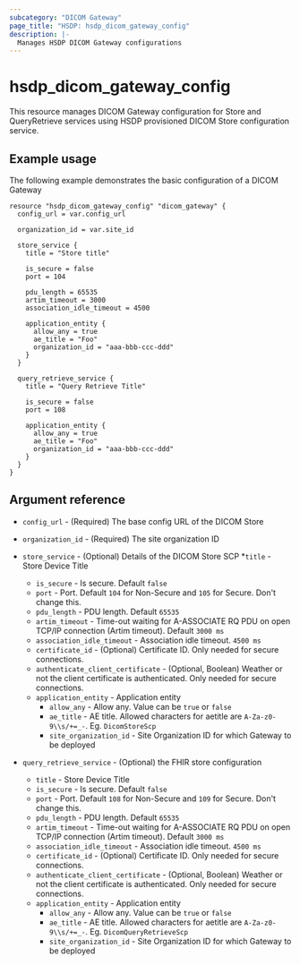 ```yaml
---
subcategory: "DICOM Gateway"
page_title: "HSDP: hsdp_dicom_gateway_config"
description: |-
  Manages HSDP DICOM Gateway configurations
---
```


# hsdp_dicom_gateway_config

This resource manages DICOM Gateway configuration for Store and QueryRetrieve services using HSDP provisioned DICOM Store configuration service.

## Example usage

The following example demonstrates the basic configuration of a DICOM Gateway

```hcl
resource "hsdp_dicom_gateway_config" "dicom_gateway" {
  config_url = var.config_url
  
  organization_id = var.site_id
  
  store_service {
    title = "Store title"
    
    is_secure = false
    port = 104
    
    pdu_length = 65535
    artim_timeout = 3000
    association_idle_timeout = 4500
    
    application_entity {
      allow_any = true
      ae_title = "Foo"
      organization_id = "aaa-bbb-ccc-ddd"
    }
  }

  query_retrieve_service {
    title = "Query Retrieve Title"
    
    is_secure = false
    port = 108
    
    application_entity {
      allow_any = true
      ae_title = "Foo"
      organization_id = "aaa-bbb-ccc-ddd"
    }
  }
}
```

## Argument reference

* `config_url` - (Required) The base config URL of the DICOM Store
* `organization_id` - (Required) The site organization ID
* `store_service` - (Optional) Details of the DICOM Store SCP
  *`title` - Store Device Title
  * `is_secure` - Is secure. Default `false`
  * `port` - Port. Default `104` for Non-Secure and `105` for Secure. Don't change this.
  * `pdu_length` - PDU length. Default `65535`
  * `artim_timeout` - Time-out waiting for A-ASSOCIATE RQ PDU on open TCP/IP connection (Artim timeout). Default `3000 ms`
  * `association_idle_timeout` - Association idle timeout. `4500 ms`
  * `certificate_id` - (Optional) Certificate ID.
    Only needed for secure connections.
  * `authenticate_client_certificate` - (Optional, Boolean) Weather or not the client certificate is authenticated.
    Only needed for secure connections.
  * `application_entity` - Application entity
    * `allow_any` - Allow any. Value can be `true` or `false`
    * `ae_title` - AE title. Allowed characters for aetitle are `A-Za-z0-9\\s/+=_-`. Eg. `DicomStoreScp`
    * `site_organization_id` - Site Organization ID for which Gateway to be deployed

* `query_retrieve_service` - (Optional) the FHIR store configuration
  * `title` - Store Device Title
  * `is_secure` - Is secure. Default `false`
  * `port` - Port. Default `108` for Non-Secure and `109` for Secure. Don't change this.
  * `pdu_length` - PDU length. Default `65535`
  * `artim_timeout` - Time-out waiting for A-ASSOCIATE RQ PDU on open TCP/IP connection (Artim timeout). Default `3000 ms`
  * `association_idle_timeout` - Association idle timeout. `4500 ms`
  * `certificate_id` - (Optional) Certificate ID.
    Only needed for secure connections.
  * `authenticate_client_certificate` - (Optional, Boolean) Weather or not the client certificate is authenticated.
    Only needed for secure connections.
  * `application_entity` - Application entity
    * `allow_any` - Allow any. Value can be `true` or `false`
    * `ae_title` - AE title. Allowed characters for aetitle are `A-Za-z0-9\\s/+=_-`. Eg. `DicomQueryRetrieveScp`
    * `site_organization_id` - Site Organization ID for which Gateway to be deployed
